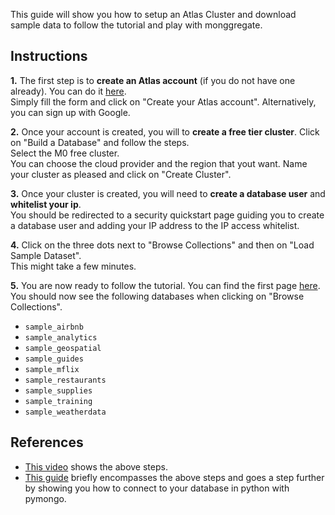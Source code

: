 This guide will show you how to setup an Atlas Cluster and download sample data to follow the tutorial and play with monggregate.

## **Instructions**

**1.** The first step is to **create an Atlas account** (if you do not have one already). You can do it [here](https://www.mongodb.com/cloud/atlas/register).<br>
Simply fill the form and click on "Create your Atlas account". 
Alternatively, you can sign up with Google.

**2.** Once your account is created, you will to **create a free tier cluster**. Click on "Build a Database" and follow the steps.<br>
Select the M0 free cluster.<br> 
You can choose the cloud provider and the region that yout want.
Name your cluster as pleased and click on "Create Cluster". 

**3.** Once your cluster is created, you will need to **create a database user** and **whitelist your ip**.<br>
You should be redirected to a security quickstart page guiding you to create a database user and adding your IP address to the IP access whitelist.<br>

**4.** Click on the three dots next to "Browse Collections" and then on "Load Sample Dataset".<br>
This might take a few minutes.

**5.** You are now ready to follow the tutorial. You can find the first page [here](getting-started.md).
You should now see the following databases when clicking on "Browse Collections".

* `sample_airbnb`
* `sample_analytics`
* `sample_geospatial`
* `sample_guides`
* `sample_mflix`
* `sample_restaurants`
* `sample_supplies`
* `sample_training`
* `sample_weatherdata`

## **References**

* [This video](https://www.youtube.com/watch?v=jXgJyuBeb_o) shows the above steps.
* [This guide](https://www.mongodb.com/docs/languages/python/pymongo-driver/current/get-started/#std-label-pymongo-get-started) briefly encompasses the above steps and goes a step further by showing you how to connect to your database in python with pymongo.

